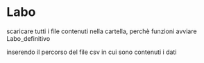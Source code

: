 # Labo
scaricare tutti i file contenuti nella cartella, perchè funzioni avviare Labo_definitivo

inserendo il percorso del file csv in cui sono contenuti i dati
